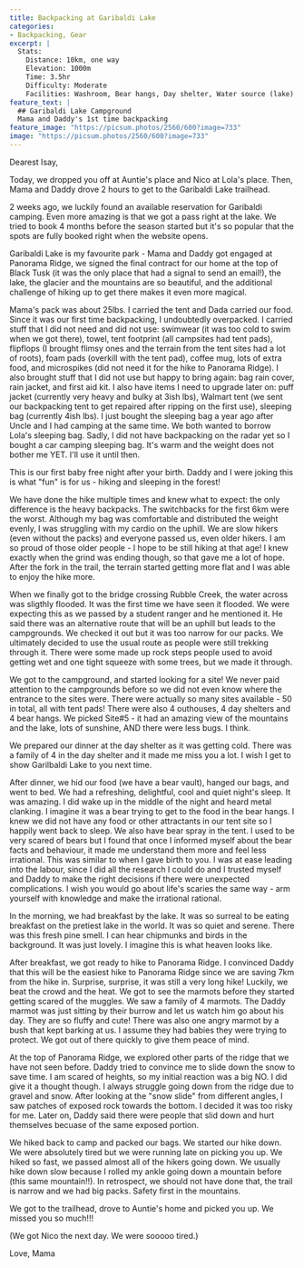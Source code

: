 ```yaml
---
title: Backpacking at Garibaldi Lake
categories:
- Backpacking, Gear
excerpt: |
  Stats: 
    Distance: 10km, one way
    Elevation: 1000m
    Time: 3.5hr
    Difficulty: Moderate
    Facilities: Washroom, Bear hangs, Day shelter, Water source (lake)
feature_text: |
  ## Garibaldi Lake Campground
  Mama and Daddy's 1st time backpacking
feature_image: "https://picsum.photos/2560/600?image=733"
image: "https://picsum.photos/2560/600?image=733"
---
```


Dearest Isay,

Today, we dropped you off at Auntie's place and Nico at Lola's place. Then, Mama and Daddy drove 2 hours to get to the Garibaldi Lake trailhead. 

2 weeks ago, we luckily found an available reservation for Garibaldi camping. Even more amazing is that we got a pass right at the lake. We tried to book 4 months before the season started but it's so popular that the spots are fully booked right when the website opens. 

Garibaldi Lake is my favourite park - Mama and Daddy got engaged at Panorama Ridge, we signed the final contract for our home at the top of Black Tusk (it was the only place that had a signal to send an email!), the lake, the glacier and the mountains are so beautiful, and the additional challenge of hiking up to get there makes it even more magical. 

<!-- more -->

Mama's pack was about 25lbs. I carried the tent and Dada carried our food. Since it was our first time backpacking, I undoubtedly overpacked. I carried stuff that I did not need and did not use: swimwear (it was too cold to swim when we got there), towel, tent footprint (all campsites had tent pads), flipflops (I brought flimsy ones and the terrain from the tent sites had a lot of roots), foam pads (overkill with the tent pad), coffee mug, lots of extra food, and microspikes (did not need it for the hike to Panorama Ridge). I also brought stuff that I did not use but happy to bring again: bag rain cover, rain jacket, and first aid kit. I also have items I need to upgrade later on: puff jacket (currently very heavy and bulky at 3ish lbs), Walmart tent (we sent our backpacking tent to get repaired after ripping on the first use), sleeping bag (currently 4ish lbs). I just bought the sleeping bag a year ago after Uncle and I had camping at the same time. We both wanted to borrow Lola's sleeping bag. Sadly, I did not have backpacking on the radar yet so I bought a car camping sleeping bag. It's warm and the weight does not bother me YET. I'll use it until then. 

This is our first baby free night after your birth. Daddy and I were joking this is what "fun" is for us - hiking and sleeping in the forest!

We have done the hike multiple times and knew what to expect: the only difference is the heavy backpacks. The switchbacks for the first 6km were the worst. Although my bag was comfortable and distributed the weight evenly, I was struggling with my cardio on the uphill. We are slow hikers (even without the packs) and everyone passed us, even older hikers. I am so proud of those older people - I hope to be still hiking at that age! I knew exactly when the grind was ending though, so that gave me a lot of hope. After the fork in the trail, the terrain started getting more flat and I was able to enjoy the hike more. 

When we finally got to the bridge crossing Rubble Creek, the water across was sligthly flooded. It was the first time we have seen it flooded. We were expecting this as we passed by a student ranger and he mentioned it. He said there was an alternative route that will be an uphill but leads to the campgrounds. We checked it out but it was too narrow for our packs. We ultimately decided to use the usual route as people were still trekking through it. There were some made up rock steps people used to avoid getting wet and one tight squeeze with some trees, but we made it through. 

We got to the campground, and started looking for a site! We never paid attention to the campgrounds before so we did not even know where the entrance to the sites were. There were actually so many sites available - 50 in total, all with tent pads! There were also 4 outhouses, 4 day shelters and 4 bear hangs. We picked Site#5 - it had an amazing view of the mountains and the lake, lots of sunshine, AND there were less bugs. I think. 

We prepared our dinner at the day shelter as it was getting cold. There was a family of 4 in the day shelter and it made me miss you a lot. I wish I get to show Garilbaldi Lake to you next time.  

After dinner, we hid our food (we have a bear vault), hanged our bags, and went to bed. We had a refreshing, delightful, cool and quiet night's sleep. It was amazing. I did wake up in the middle of the night and heard metal clanking. I imagine it was a bear trying to get to the food in the bear hangs. I knew we did not have any food or other attractants in our tent site so I happily went back to sleep. We also have bear spray in the tent. I used to be very scared of bears but I found that once I informed myself about the bear facts and behaviour, it made me understand them more and feel less irrational. This was similar to when I gave birth to you. I was at ease leading into the labour, since I did all the research I could do and I trusted myself and Daddy to make the right decisions if there were unexpected complications. I wish you would go about life's scaries the same way - arm yourself with knowledge and make the irrational rational. 

In the morning, we had breakfast by the lake. It was so surreal to be eating breakfast on the pretiest lake in the world. It was so quiet and serene. There was this fresh pine smell. I can hear chipmunks and birds in the background. It was just lovely. I imagine this is what heaven looks like. 

After breakfast, we got ready to hike to Panorama Ridge. I convinced Daddy that this will be the easiest hike to Panorama Ridge since we are saving 7km from the hike in. Surprise, surprise, it was still a very long hike! Luckily, we beat the crowd and the heat. We got to see the marmots before they started getting scared of the muggles. We saw a family of 4 marmots. The Daddy marmot was just sitting by their burrow and let us watch him go about his day. They are so fluffy and cute! There was also one angry marmot by a bush that kept barking at us. I assume they had babies they were trying to protect. We got out of there quickly to give them peace of mind. 

At the top of Panorama Ridge, we explored other parts of the ridge that we have not seen before. Daddy tried to convince me to slide down the snow to save time. I am scared of heights, so my initial reaction was a big NO. I did give it a thought though. I always struggle going down from the ridge due to gravel and snow. After looking at the "snow slide" from different angles, I saw patches of exposed rock towards the bottom. I decided it was too risky for me. Later on, Daddy said there were people that slid down and hurt themselves becuase of the same exposed portion.

We hiked back to camp and packed our bags. We started our hike down. We were absolutely tired but we were running late on picking you up. We hiked so fast, we passed almost all of the hikers going down. We usually hike down slow because I rolled my ankle going down a mountain before (this same mountain!!). In retrospect, we should not have done that, the trail is narrow and we had big packs. Safety first in the mountains.

We got to the trailhead, drove to Auntie's home and  picked you up. We missed you so much!!! 

(We got Nico the next day. We were sooooo tired.)


Love,
Mama